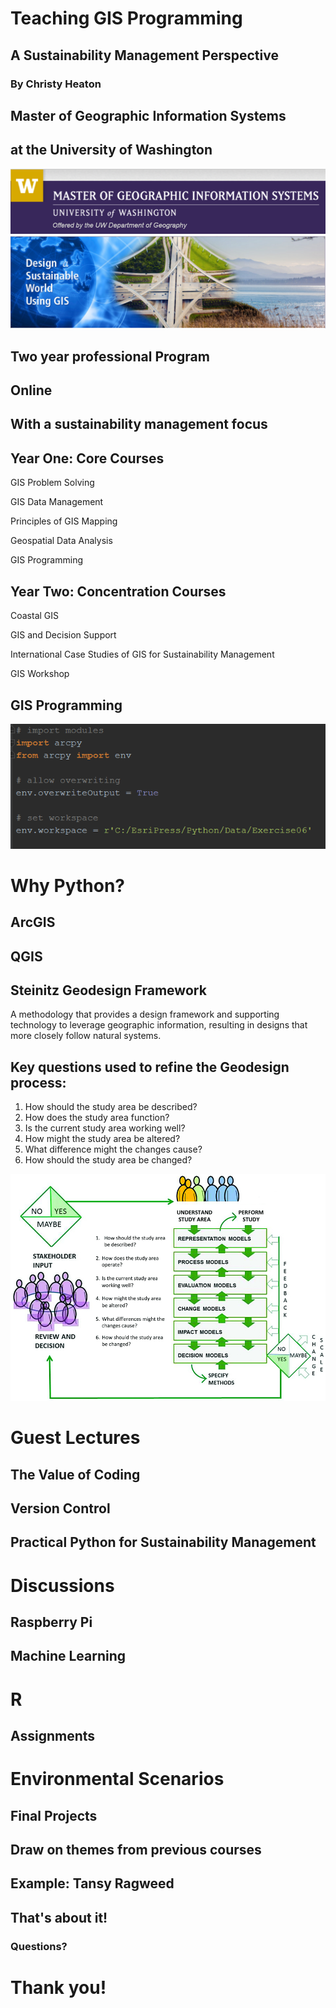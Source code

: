 # Teaching GIS Programming

## A Sustainability Management Perspective

### By Christy Heaton



## Master of Geographic Information Systems

## at the University of Washington

![alt text](assets/MGIS_Header.PNG "Header")
![alt text](assets/MGIS_Banner.PNG "Banner")


## Two year professional Program


## Online


## With a sustainability management focus


## Year One: Core Courses

GIS Problem Solving

GIS Data Management

Principles of GIS Mapping

Geospatial Data Analysis

GIS Programming


## Year Two: Concentration Courses

Coastal GIS

GIS and Decision Support

International Case Studies of GIS for Sustainability Management

GIS Workshop



## GIS Programming

![alt text](assets/python.PNG "python")


# Why Python?


## ArcGIS


## QGIS



## Steinitz Geodesign Framework
A methodology that provides a design framework and supporting technology to leverage geographic information, resulting in designs that more closely follow natural systems.


## Key questions used to refine the Geodesign process:

1. How should the study area be described?
2. How does the study area function?
3. Is the current study area working well?
4. How might the study area be altered?
5. What difference might the changes cause?
6. How should the study area be changed?


![alt text](assets/steinitz.jpg "Geodesign")



# Guest Lectures


## The Value of Coding


## Version Control


## Practical Python for Sustainability Management



# Discussions


## Raspberry Pi


## Machine Learning


# R



## Assignments


# Environmental Scenarios



## Final Projects


## Draw on themes from previous courses


## Example: Tansy Ragweed



## That's about it!

### Questions?



# Thank you!
